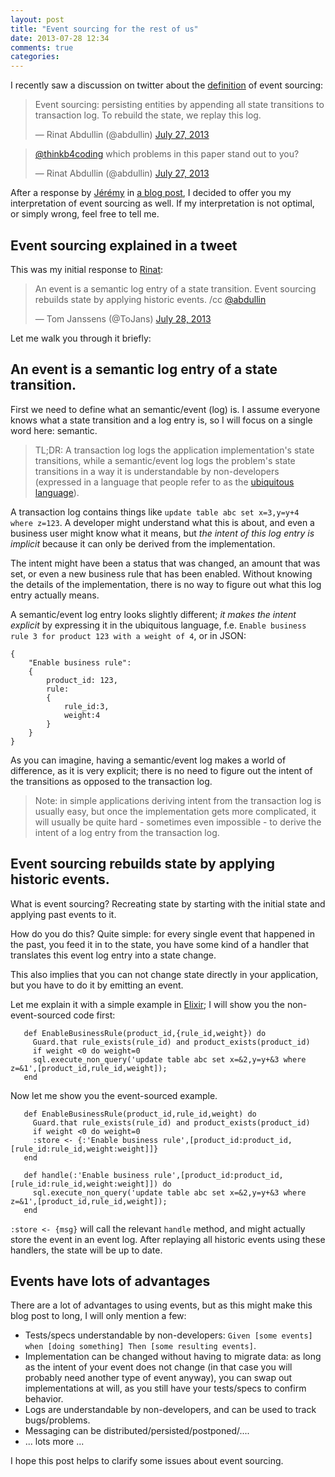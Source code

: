 ```yaml
---
layout: post
title: "Event sourcing for the rest of us"
date: 2013-07-28 12:34
comments: true
categories: 
---
```


I recently saw a discussion on twitter about the [definition](http://martinfowler.com/eaaDev/EventSourcing.html)
 of event sourcing:

<blockquote class="twitter-tweet"><p>Event sourcing: persisting entities by appending all state transitions to transaction log. To rebuild the state, we replay this log.</p>&mdash; Rinat Abdullin (@abdullin) <a href="https://twitter.com/abdullin/statuses/361079569933012992">July 27, 2013</a></blockquote>
<script async src="//platform.twitter.com/widgets.js" charset="utf-8"></script>

<blockquote class="twitter-tweet"><p><a href="https://twitter.com/thinkb4coding">@thinkb4coding</a> which problems in this paper stand out to you?</p>&mdash; Rinat Abdullin (@abdullin) <a href="https://twitter.com/abdullin/statuses/361108972478005250">July 27, 2013</a></blockquote>
<script async src="//platform.twitter.com/widgets.js" charset="utf-8"></script>

After a response by [Jérémy](http://twitter.com/thinkb4coding) in 
[a blog post](http://thinkbeforecoding.com/post/2013/07/28/Event-Sourcing-vs-Command-Sourcing), 
I decided to offer you my interpretation of event sourcing as well. If my interpretation is not optimal, 
or simply wrong, feel free to tell me.

## Event sourcing explained in a tweet

This was my initial response to [Rinat](http://twitter.com/abdullin):

<blockquote class="twitter-tweet"><p>An event is a semantic log entry of a state transition.&#10;Event sourcing rebuilds state by applying historic events. &#10;/cc <a href="https://twitter.com/abdullin">@abdullin</a></p>&mdash; Tom Janssens (@ToJans) <a href="https://twitter.com/ToJans/statuses/361429914580291586">July 28, 2013</a></blockquote>
<script async src="//platform.twitter.com/widgets.js" charset="utf-8"></script>

Let me walk you through it briefly:

## An event is a semantic log entry of a state transition.

First we need to define what an semantic/event (log) is.
I assume everyone knows what a state transition and a log entry is, so I will focus on a single 
word here: semantic.

> TL;DR: A transaction log logs the application implementation's state transitions, while a semantic/event log logs the problem's state transitions in a way it is understandable by non-developers (expressed in a language that people refer to as the [ubiquitous language](http://martinfowler.com/bliki/UbiquitousLanguage.html)).

A transaction log contains things like `update table abc set x=3,y=y+4 where z=123`. A developer might understand what this is about, and even a business user might know what it means, but _the intent of this log entry is implicit_ because it can only be derived from the implementation.

The intent might have been a status that was changed, an amount that was set, or even a new business rule  that has been enabled. Without knowing the details of the implementation, there is no way to figure out what this log entry actually means.

A semantic/event log entry looks slightly different; _it makes the intent explicit_ by expressing it in the ubiquitous language, f.e. `Enable business rule 3 for product 123 with a weight of 4`, or in JSON:

```
{
    "Enable business rule":
    {
        product_id: 123,
        rule: 
        {   
            rule_id:3,
            weight:4
        }
    }
}
```

As you can imagine, having a semantic/event log makes a world of difference, as it is very explicit; there is no need to figure out the intent of the transitions as opposed to the transaction log.

>Note: in simple applications deriving intent from the transaction log is usually easy, but once the implementation gets more complicated, it will usually be quite hard - sometimes even impossible - to derive the intent of a log entry from the transaction log.

## Event sourcing rebuilds state by applying historic events.

What is event sourcing? Recreating state by starting with the initial state and applying past events to it.

How do you do this? Quite simple: for every single event that happened in the past, you feed it in to the state, you have some kind of a handler that translates this event log entry into a state change.

This also implies that you can not change state directly in your application, but you have to do it by emitting an event.

Let me explain it with a simple example in [Elixir](http://elixir-lang.org); I will show you the non-event-sourced code first:

```
   def EnableBusinessRule(product_id,{rule_id,weight}) do
     Guard.that rule_exists(rule_id) and product_exists(product_id) 
     if weight <0 do weight=0
     sql.execute_non_query('update table abc set x=&2,y=y+&3 where z=&1',[product_id,rule_id,weight]);
   end
```

Now let me show you the event-sourced example.

```
   def EnableBusinessRule(product_id,rule_id,weight) do
     Guard.that rule_exists(rule_id) and product_exists(product_id) 
     if weight <0 do weight=0
     :store <- {:'Enable business rule',[product_id:product_id,[rule_id:rule_id,weight:weight]]}
   end
   
   def handle(:'Enable business rule',[product_id:product_id,[rule_id:rule_id,weight:weight]]) do
     sql.execute_non_query('update table abc set x=&2,y=y+&3 where z=&1',[product_id,rule_id,weight]);
   end
```

`:store <- {msg}` will call the relevant `handle` method, and might actually store the event in an event log. After replaying all historic events using these handlers, the state will be up to date.

## Events have lots of advantages

There are a lot of advantages to using events, but as this might make this blog post to long, I will only mention a few:

- Tests/specs understandable by non-developers: `Given [some events] when [doing something] Then [some resulting events]`.
- Implementation can be changed without having to migrate data: as long as the intent of your event does not change (in that case you will probably need another type of event anyway), you can swap out implementations at will, as you still have your tests/specs to confirm behavior.
- Logs are understandable by non-developers, and can be used to track bugs/problems.
- Messaging can be distributed/persisted/postponed/....
- ... lots more ...

I hope this post helps to clarify some issues about event sourcing.